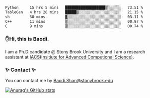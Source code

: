 <!--START_SECTION:waka-->

```txt
Python     15 hrs 5 mins   ██████████████████▒░░░░░░   73.51 %
TableGen   4 hrs 20 mins   █████▒░░░░░░░░░░░░░░░░░░░   21.15 %
sh         38 mins         ▓░░░░░░░░░░░░░░░░░░░░░░░░   03.11 %
C++        11 mins         ▒░░░░░░░░░░░░░░░░░░░░░░░░   00.97 %
C          9 mins          ▒░░░░░░░░░░░░░░░░░░░░░░░░   00.74 %
```

<!--END_SECTION:waka-->

### ✋Hi, this is Baodi. 

I am a Ph.D candidate @ Stony Brook University and I am a research assistant at [IACS(Insitiute for Advanced Computional Science)](https://iacs.stonybrook.edu/).

### ✨ Contact ✨

You can contact me by [Baodi.Shan@stonybrook.edu](mailto:Baodi.Shan@stonybrook.edu)

[![Anurag's GitHub stats](https://github-readme-stats.vercel.app/api?username=lwshanbd&theme=jolly&show_icons=true&count_private=true&include_all_commits=true)](https://github.com/anuraghazra/github-readme-stats)



<!--
**lwshanbd/lwshanbd** is a ✨ _special_ ✨ repository because its `README.md` (this file) appears on your GitHub profile.

Here are some ideas to get you started:

- 🔭 I’m currently working on ...
- 🌱 I’m currently learning ...
- 👯 I’m looking to collaborate on ...
- 🤔 I’m looking for help with ...
- 💬 Ask me about ...
- 📫 How to reach me: ...
- 😄 Pronouns: ...
- ⚡ Fun fact: ...
-->
